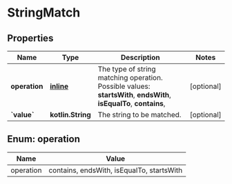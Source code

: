 
# StringMatch

## Properties
Name | Type | Description | Notes
------------ | ------------- | ------------- | -------------
**operation** | [**inline**](#Operation) | The type of string matching operation. Possible values:  **startsWith**, **endsWith**, **isEqualTo**, **contains**, |  [optional]
**&#x60;value&#x60;** | **kotlin.String** | The string to be matched. |  [optional]


<a name="Operation"></a>
## Enum: operation
Name | Value
---- | -----
operation | contains, endsWith, isEqualTo, startsWith



